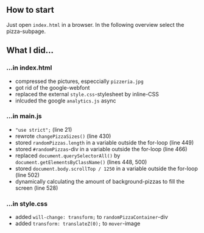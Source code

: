## How to start

Just open `index.html` in a browser. In the following overview select the pizza-subpage.


## What I did...

### ...in index.html

* compressed the pictures, especcially `pizzeria.jpg`
* got rid of the google-webfont
* replaced the external `style.css`-stylesheet by inline-CSS
* inlcuded the google `analytics.js` async

### ...in main.js

* `"use strict";` (line 21)
* rewrote `changePizzaSizes()` (line 430)
* stored `randomPizzas.length` in a variable outside the for-loop (line 449)
* stored `#randomPizzas`-div in a variable outside the for-loop (line 466)
* replaced `document.querySelectorAll()` by `document.getElementsByClassName()` (lines 448, 500)
* stored `document.body.scrollTop / 1250` in a variable outside the for-loop (line 502)
* dynamically calculating the amount of background-pizzas to fill the screen (line 528)

### ...in style.css

* added `will-change: transform;` to `randomPizzaContainer`-div
* added `transform: translateZ(0);` to `mover`-image